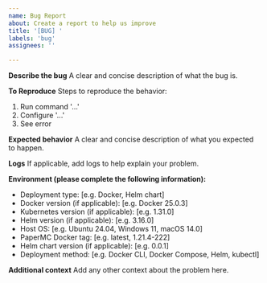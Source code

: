 ```yaml
---
name: Bug Report
about: Create a report to help us improve
title: '[BUG] '
labels: 'bug'
assignees: ''

---
```


**Describe the bug**
A clear and concise description of what the bug is.

**To Reproduce**
Steps to reproduce the behavior:
1. Run command '...'
2. Configure '...'
3. See error

**Expected behavior**
A clear and concise description of what you expected to happen.

**Logs**
If applicable, add logs to help explain your problem.

**Environment (please complete the following information):**
- Deployment type: [e.g. Docker, Helm chart]
- Docker version (if applicable): [e.g. Docker 25.0.3]
- Kubernetes version (if applicable): [e.g. 1.31.0]
- Helm version (if applicable): [e.g. 3.16.0]
- Host OS: [e.g. Ubuntu 24.04, Windows 11, macOS 14.0]
- PaperMC Docker tag: [e.g. latest, 1.21.4-222]
- Helm chart version (if applicable): [e.g. 0.0.1]
- Deployment method: [e.g. Docker CLI, Docker Compose, Helm, kubectl]

**Additional context**
Add any other context about the problem here.
